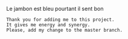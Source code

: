 Le jambon est bleu
pourtant il sent bon



```
Thank you for adding me to this project.
It gives me energy and synergy.
Please, add my change to the master branch.
```
